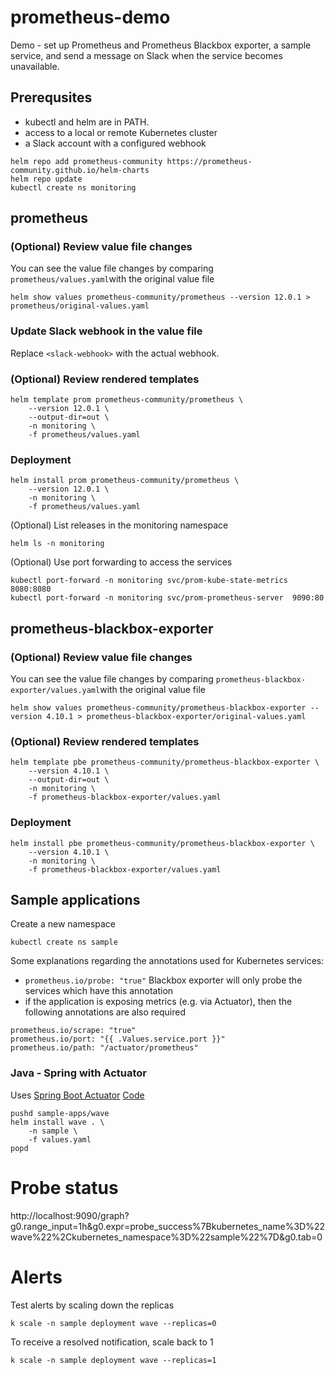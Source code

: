 
# prometheus-demo
Demo - set up Prometheus and Prometheus Blackbox exporter, a sample service, and send a message on Slack when the service becomes unavailable.

## Prerequsites
* kubectl and helm are in PATH.
* access to a local or remote Kubernetes cluster
* a Slack account with a configured webhook

```
helm repo add prometheus-community https://prometheus-community.github.io/helm-charts
helm repo update
kubectl create ns monitoring
```

## prometheus
### (Optional) Review value file changes
You can see the value file changes by comparing `prometheus/values.yaml`with the original value file
```
helm show values prometheus-community/prometheus --version 12.0.1 > prometheus/original-values.yaml
```

### Update Slack webhook in the value file
Replace `<slack-webhook>` with the actual webhook.


### (Optional) Review rendered templates
```
helm template prom prometheus-community/prometheus \
    --version 12.0.1 \
    --output-dir=out \
    -n monitoring \
    -f prometheus/values.yaml
```

### Deployment
```
helm install prom prometheus-community/prometheus \
    --version 12.0.1 \
    -n monitoring \
    -f prometheus/values.yaml
```

(Optional) List releases in the monitoring namespace
```
helm ls -n monitoring
```

(Optional) Use port forwarding to access the services
```
kubectl port-forward -n monitoring svc/prom-kube-state-metrics 8080:8080
kubectl port-forward -n monitoring svc/prom-prometheus-server  9090:80
```

## prometheus-blackbox-exporter
### (Optional) Review value file changes
You can see the value file changes by comparing `prometheus-blackbox-exporter/values.yaml`with the original value file
```
helm show values prometheus-community/prometheus-blackbox-exporter --version 4.10.1 > prometheus-blackbox-exporter/original-values.yaml
```

### (Optional) Review rendered templates
```
helm template pbe prometheus-community/prometheus-blackbox-exporter \
    --version 4.10.1 \
    --output-dir=out \
    -n monitoring \
    -f prometheus-blackbox-exporter/values.yaml
```

### Deployment
```
helm install pbe prometheus-community/prometheus-blackbox-exporter \
    --version 4.10.1 \
    -n monitoring \
    -f prometheus-blackbox-exporter/values.yaml
```

## Sample applications
Create a new namespace
```
kubectl create ns sample
```

Some explanations regarding the annotations used for Kubernetes services:
* `prometheus.io/probe: "true"` Blackbox exporter will only probe the services which have this annotation
* if the application is exposing metrics (e.g. via Actuator), then the following annotations are also required
```
prometheus.io/scrape: "true"
prometheus.io/port: "{{ .Values.service.port }}"
prometheus.io/path: "/actuator/prometheus"
```

### Java - Spring with Actuator
Uses [Spring Boot Actuator](https://docs.spring.io/spring-boot/docs/current/reference/html/production-ready-features.html)
[Code](https://github.com/serbangilvitu/wave)
```
pushd sample-apps/wave
helm install wave . \
    -n sample \
    -f values.yaml
popd
```

# Probe status
http://localhost:9090/graph?g0.range_input=1h&g0.expr=probe_success%7Bkubernetes_name%3D%22wave%22%2Ckubernetes_namespace%3D%22sample%22%7D&g0.tab=0

# Alerts
Test alerts by scaling down the replicas
```
k scale -n sample deployment wave --replicas=0
```

To receive a resolved notification, scale back to 1
```
k scale -n sample deployment wave --replicas=1
```